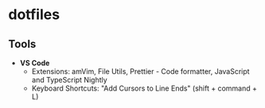 # dotfiles

## Tools

* **VS Code**
  * Extensions: amVim, File Utils, Prettier - Code formatter, JavaScript and TypeScript Nightly
  * Keyboard Shortcuts: "Add Cursors to Line Ends" (shift + command + L)